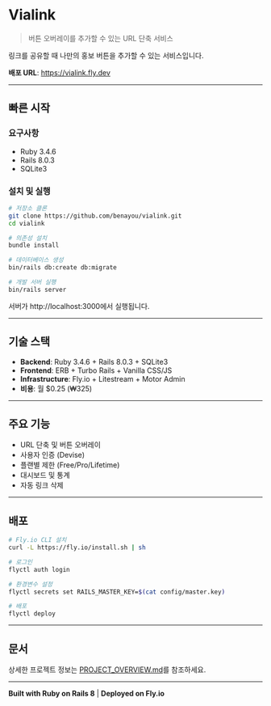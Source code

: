 # Vialink

> 버튼 오버레이를 추가할 수 있는 URL 단축 서비스

링크를 공유할 때 나만의 홍보 버튼을 추가할 수 있는 서비스입니다.

**배포 URL**: https://vialink.fly.dev

---

## 빠른 시작

### 요구사항

- Ruby 3.4.6
- Rails 8.0.3
- SQLite3

### 설치 및 실행

```bash
# 저장소 클론
git clone https://github.com/benayou/vialink.git
cd vialink

# 의존성 설치
bundle install

# 데이터베이스 생성
bin/rails db:create db:migrate

# 개발 서버 실행
bin/rails server
```

서버가 http://localhost:3000에서 실행됩니다.

---

## 기술 스택

- **Backend**: Ruby 3.4.6 + Rails 8.0.3 + SQLite3
- **Frontend**: ERB + Turbo Rails + Vanilla CSS/JS
- **Infrastructure**: Fly.io + Litestream + Motor Admin
- **비용**: 월 $0.25 (₩325)

---

## 주요 기능

- URL 단축 및 버튼 오버레이
- 사용자 인증 (Devise)
- 플랜별 제한 (Free/Pro/Lifetime)
- 대시보드 및 통계
- 자동 링크 삭제

---

## 배포

```bash
# Fly.io CLI 설치
curl -L https://fly.io/install.sh | sh

# 로그인
flyctl auth login

# 환경변수 설정
flyctl secrets set RAILS_MASTER_KEY=$(cat config/master.key)

# 배포
flyctl deploy
```

---

## 문서

상세한 프로젝트 정보는 [PROJECT_OVERVIEW.md](PROJECT_OVERVIEW.md)를 참조하세요.

---

**Built with Ruby on Rails 8** | **Deployed on Fly.io**
